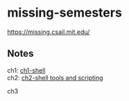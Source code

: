 # missing-semesters
https://missing.csail.mit.edu/

## Notes
ch1: [ch1-shell](https://goodfingers.notion.site/ch1-shell-be4bb640aee94d6dbc010efcae77c18e)      
ch2: [ch2-shell tools and scripting](https://goodfingers.notion.site/ch2-Shell-tools-and-scripting-6f05b313a50149af952e573ea700b6f0)

ch3